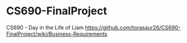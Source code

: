 # CS690-FinalProject
CS690 - Day in the Life of Liam
https://github.com/torasaur26/CS690-FinalProject/wiki/Business-Requirements
